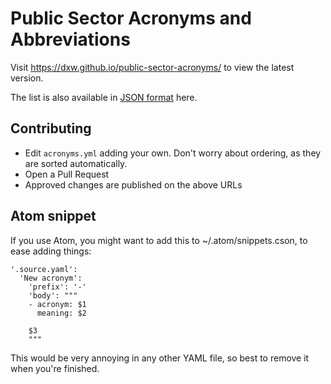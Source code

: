 # Public Sector Acronyms and Abbreviations

Visit https://dxw.github.io/public-sector-acronyms/ to view the latest version.

The list is also available in [JSON format](https://dxw.github.io/public-sector-acronyms/acronyms.json) here.

## Contributing

 - Edit `acronyms.yml` adding your own. Don't worry about ordering, as they are
   sorted automatically.
 - Open a Pull Request
 - Approved changes are published on the above URLs

## Atom snippet

If you use Atom, you might want to add this to ~/.atom/snippets.cson, to ease adding things:

```
'.source.yaml':
  'New acronym':
    'prefix': '-'
    'body': """
    - acronym: $1
      meaning: $2

    $3
    """
```

This would be very annoying in any other YAML file, so best to remove it when you're finished.
